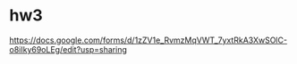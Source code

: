 # hw3
https://docs.google.com/forms/d/1zZV1e_RvmzMqVWT_7yxtRkA3XwSOlC-o8iIky69oLEg/edit?usp=sharing
